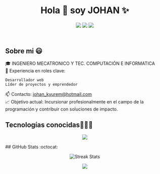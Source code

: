 <h1 align="center">Hola 👋  soy JOHAN  ✨ </h1> 

<p align="center">
<a href="https://www.linkedin.com/in/johan-emerson-pinares/" target="blank"><img align="center" src="https://img.shields.io/badge/LinkedIn-0077B5?style=for-the-badge&logo=linkedin&logoColor=white" "/></a>
<a href="https://fb.com/unsimpledev" target="blank"><img align="center" src="https://img.shields.io/badge/Facebook-1877F2?style=for-the-badge&logo=facebook&logoColor=white" "  /></a>
<a href = "johan_kyurem@hotmail.com" target="blank"><img align="center" src="https://img.shields.io/badge/Gmail-D14836?style=for-the-badge&logo=gmail&logoColor=white" "  /></a>
  </p>
<br>
<h2>Sobre mi 😃</h2>


<p align="left">
🎓 INGENIERO MECATRONICO Y TEC. COMPUTACIÓN E INFORMATICA
  <br>
📝 Experiencia en roles clave:

    Desarrollador web
    Líder de proyectos y emprendedor

📫 Contacto: johan_kyurem@hotmail.com
<br>
📈 Objetivo actual: Incursionar profesionalmente en el campo de la programación y contribuir con soluciones de impacto.

<h2 >Tecnologías conocidas👨🏻‍💻</h2>
<!--tech stack icons-->
<p align="center">
  <a href="https://skillicons.dev">
    <img src="https://skillicons.dev/icons?i=html,css,javascript,typescript,react,sass,python,vercel,express,mongodb,postgres,mysql,sqlite,nodejs,git,cs,dotnet,java,angular,bootstrap,figma,notion,postman,sass,wordpress" />
  </a>
</p>
## GitHub Stats :octocat:

<p align="center">
  <img title="🔥 Get streak stats for your profile at git.io/streak-stats" alt="Streak Stats" src="https://github-readme-streak-stats.herokuapp.com/?user=JohanEmersonPinares&theme=dark&hide_border=false" />
</p>

<p align="center">
  <img align="center" src="https://github-readme-stats.vercel.app/api/top-langs/?username=JohanEmersonPinares&theme=dark&hide_border=false&no-bg=true&no-frame=true&langs_count=10"/>
</p>






